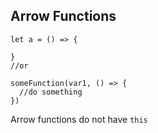 ## Arrow Functions 

```JS
let a = () => {

}
//or

someFunction(var1, () => {
  //do something
})
```
Arrow functions do not have ``this``